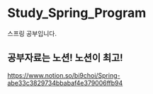 # Study_Spring_Program
스프링 공부입니다.

## 공부자료는 노션! 노션이 최고!
https://www.notion.so/bi9choi/Spring-abe33c3829734bbabaf4e379006ffb94
